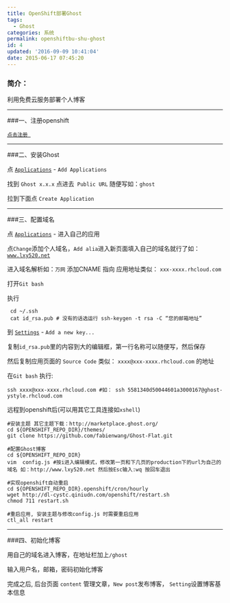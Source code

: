 ```yaml
---
title: OpenShift部署Ghost
tags:
  - Ghost
categories: 系统
permalink: openshiftbu-shu-ghost
id: 4
updated: '2016-09-09 10:41:04'
date: 2015-06-17 07:45:20
---
```


### 简介：

利用免费云服务部署个人博客

-------------------------------------------

###一、注册openshift

[`点击注册 `](https://www.openshift.com/app/account/new?then=%2fapp%2fconsole)
___________________________________

###二、安装Ghost

点 [`Applications`](https://openshift.redhat.com/app/console/applications) - `Add Applications`

找到 `Ghost x.x.x` 点进去` Public URL` 随便写如：`ghost `

拉到下面点 `Create Application`

____________________________________

###三、配置域名

点 [`Applications`](https://openshift.redhat.com/app/console/applications) - 进入自己的应用

点`Change`添加个人域名，`Add alia`进入新页面填入自己的域名就行了如：[`www.lxy520.net`](http://www.lxy520.net)

进入域名解析如：`万网`  添加CNAME 指向 应用地址类似： `xxx-xxxx.rhcloud.com`

打开`Git bash`

执行
```shell
 cd ~/.ssh
 cat id_rsa.pub # 没有的话选运行 ssh-keygen -t rsa -C “您的邮箱地址”
```
到 [`Settings`](https://openshift.redhat.com/app/console/settings)  - `Add a new key...`

复制`id_rsa.pub`里的内容到大的编辑框，第一行名称可以随便写，然后保存

然后复制应用页面的 `Source Code` 类似： `xxxx@xxx-xxxx.rhcloud.com` 的地址

在`Git bash` 执行:

```shell
ssh xxxx@xxx-xxxx.rhcloud.com #如： ssh 5581340d50044601a3000167@ghost-ystyle.rhcloud.com
```

远程到openshift后(可以用其它工具连接如`xshell`)

```shell
#安装主题 其它主题下载：http://marketplace.ghost.org/
cd ${OPENSHIFT_REPO_DIR}/themes/
git clone https://github.com/fabienwang/Ghost-Flat.git
```
```shell
#配置Ghost博客
cd ${OPENSHIFT_REPO_DIR}
vim  config.js #按i进入编辑模式，修改第一页和下几页的production下的url为自己的域名 如：http://www.lxy520.net 然后按Esc输入:wq 按回车退出
```

```shell
#实现openshift自动重启
cd ${OPENSHIFT_REPO_DIR}.openshift/cron/hourly
wget http://dl-cystc.qiniudn.com/openshift/restart.sh
chmod 711 restart.sh
```
```shell
#重启应用, 安装主题与修改config.js 时需要重启应用
ctl_all restart
```
________________________________________________

###四、初始化博客

用自己的域名进入博客，在地址栏加上`/ghost `

输入用户名，邮箱，密码初始化博客

完成之后, 后台页面 `content` 管理文章，`New post`发布博客， `Setting`设置博客基本信息

